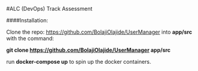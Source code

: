 #ALC (DevOps) Track Assessment

####Installation:

Clone the repo: https://github.com/BolajiOlajide/UserManager
into **app/src** with the command:

 **git clone https://github.com/BolajiOlajide/UserManager app/src**

run **docker-compose up** to spin up the docker containers.
